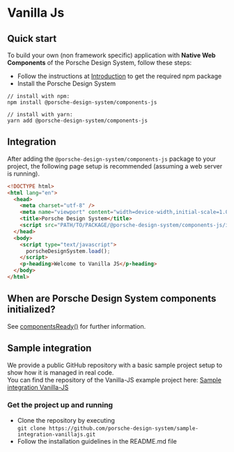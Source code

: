 # Vanilla Js

<TableOfContents></TableOfContents>

## Quick start

To build your own (non framework specific) application with **Native Web Components** of the Porsche Design System,
follow these steps:

- Follow the instructions at [Introduction](developing/introduction) to get the required npm package
- Install the Porsche Design System

```shell script
// install with npm:
npm install @porsche-design-system/components-js

// install with yarn:
yarn add @porsche-design-system/components-js
```

## Integration

After adding the `@porsche-design-system/components-js` package to your project, the following page setup is recommended
(assuming a web server is running).

```html
<!DOCTYPE html>
<html lang="en">
  <head>
    <meta charset="utf-8" />
    <meta name="viewport" content="width=device-width,initial-scale=1.0" />
    <title>Porsche Design System</title>
    <script src="PATH/TO/PACKAGE/@porsche-design-system/components-js/index.js"></script>
  </head>
  <body>
    <script type="text/javascript">
      porscheDesignSystem.load();
    </script>
    <p-heading>Welcome to Vanilla JS</p-heading>
  </body>
</html>
```

## When are Porsche Design System components initialized?

See [componentsReady()](developing/components-ready) for further information.

## Sample integration

We provide a public GitHub repository with a basic sample project setup to show how it is managed in real code.  
You can find the repository of the Vanilla-JS example project here:
[Sample integration Vanilla-JS](https://github.com/porsche-design-system/sample-integration-vanillajs)

### Get the project up and running

- Clone the repository by executing  
  `git clone https://github.com/porsche-design-system/sample-integration-vanillajs.git`
- Follow the installation guidelines in the README.md file
